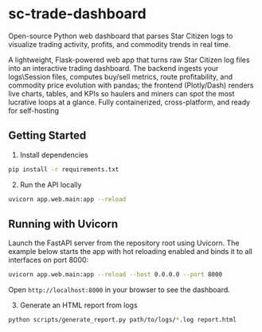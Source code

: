 # sc-trade-dashboard
Open-source Python web dashboard that parses Star Citizen logs to visualize trading activity, profits, and commodity trends in real time.

A lightweight, Flask-powered web app that turns raw Star Citizen log files into an interactive trading dashboard.
The backend ingests your logs\Session files, computes buy/sell metrics, route profitability, and commodity price evolution with pandas; the frontend (Plotly/Dash) renders live charts, tables, and KPIs so haulers and miners can spot the most lucrative loops at a glance. Fully containerized, cross-platform, and ready for self-hosting

## Getting Started

1. Install dependencies
```bash
pip install -r requirements.txt
```

2. Run the API locally
```bash
uvicorn app.web.main:app --reload
```

## Running with Uvicorn

Launch the FastAPI server from the repository root using Uvicorn. The example below starts the
app with hot reloading enabled and binds it to all interfaces on port 8000:

```bash
uvicorn app.web.main:app --reload --host 0.0.0.0 --port 8000
```

Open `http://localhost:8000` in your browser to see the dashboard.

3. Generate an HTML report from logs
```bash
python scripts/generate_report.py path/to/logs/*.log report.html
```
